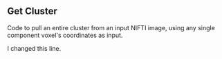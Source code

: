 Get Cluster
-----------

Code to pull an entire cluster from an input NIFTI image, using any single component voxel's coordinates as input.

I changed this line.
